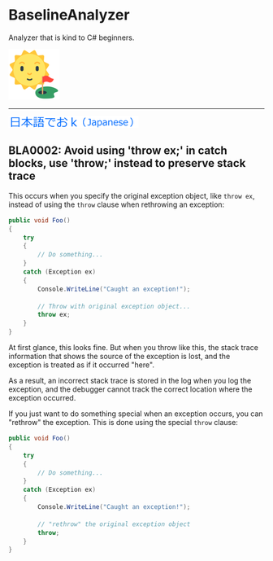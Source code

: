 # BaselineAnalyzer

Analyzer that is kind to C# beginners.

[![BaselineAnalyzer](Images/BaselineAnalyzer.100.png)](https://github.com/kekyo/BaselineAnalyzer)

----

[![Japanese language](Images/Japanese.256.png)](https://github.com/kekyo/BaselineAnalyzer/blob/main/docs/BLA0002.ja.md)

## BLA0002: Avoid using 'throw ex;' in catch blocks, use 'throw;' instead to preserve stack trace

This occurs when you specify the original exception object,
like `throw ex`, instead of using the `throw` clause when rethrowing an exception:

```csharp
public void Foo()
{
    try
    {
        // Do something...
    }
    catch (Exception ex)
    {
        Console.WriteLine("Caught an exception!");

        // Throw with original exception object...
        throw ex;
    }
}
```

At first glance, this looks fine.
But when you throw like this,
the stack trace information that shows the source of the exception is lost,
and the exception is treated as if it occurred "here".

As a result, an incorrect stack trace is stored in the log when you log the exception,
and the debugger cannot track the correct location where the exception occurred.

If you just want to do something special when an exception occurs,
you can "rethrow" the exception.
This is done using the special `throw` clause:

```csharp
public void Foo()
{
    try
    {
        // Do something...
    }
    catch (Exception ex)
    {
        Console.WriteLine("Caught an exception!");

        // "rethrow" the original exception object
        throw;
    }
}
```

